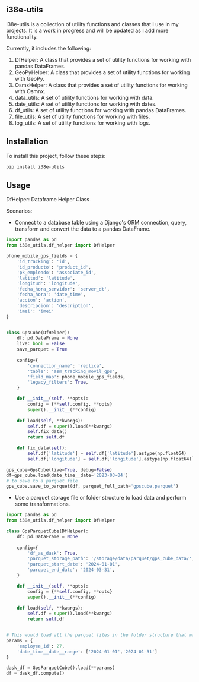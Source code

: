## i38e-utils

i38e-utils is a collection of utility functions and classes that I use in my projects. It is a work in progress and will be updated as I add more functionality.

Currently, it includes the following:

1. DfHelper: A class that provides a set of utility functions for working with pandas DataFrames.
2. GeoPyHelper: A class that provides a set of utility functions for working with GeoPy.
3. OsmxHelper: A class that provides a set of utility functions for working with Osmnx.
4. data_utils: A set of utility functions for working with data.
5. date_utils: A set of utility functions for working with dates.
6. df_utils: A set of utility functions for working with pandas DataFrames.
7. file_utils: A set of utility functions for working with files.
8. log_utils: A set of utility functions for working with logs.

## Installation

To install this project, follow these steps:

```bash
pip install i38e-utils
```

## Usage
DfHelper: Dataframe Helper Class

Scenarios:

- Connect to a database table using a Django's ORM connection, query, transform and convert the data to a pandas DataFrame.

```python
import pandas as pd
from i38e_utils.df_helper import DfHelper

phone_mobile_gps_fields = {
    'id_tracking': 'id',
    'id_producto': 'product_id',
    'pk_empleado': 'associate_id',
    'latitud': 'latitude',
    'longitud': 'longitude',
    'fecha_hora_servidor': 'server_dt',
    'fecha_hora': 'date_time',
    'accion': 'action',
    'descripcion': 'description',
    'imei': 'imei'
}


class GpsCube(DfHelper):
    df: pd.DataFrame = None
    live: bool = False
    save_parquet = True
    
    config={
        'connection_name': 'replica',
        'table': 'asm_tracking_movil_gps',
        'field_map': phone_mobile_gps_fields,
        'legacy_filters': True,
    }

    def __init__(self, **opts):
        config = {**self.config, **opts}
        super().__init__(**config)
        
    def load(self, **kwargs):
        self.df = super().load(**kwargs)
        self.fix_data()
        return self.df

    def fix_data(self):
        self.df['latitude'] = self.df['latitude'].astype(np.float64)
        self.df['longitude'] = self.df['longitude'].astype(np.float64)```python

gps_cube=GpsCube(live=True, debug=False)
df=gps_cube.load(date_time__date='2023-03-04')
# to save to a parquet file
gps_cube.save_to_parquet(df, parquet_full_path='gpscube.parquet')
```

- Use a parquet storage file or folder structure to load data and perform some transformations.

```python
import pandas as pd
from i38e_utils.df_helper import DfHelper

class GpsParquetCube(DfHelper):
    df: pd.DataFrame = None
    
    config={
        'df_as_dask': True,
        'parquet_storage_path': '/storage/data/parquet/gps_cube_data/',
        'parquet_start_date': '2024-01-01',
        'parquet_end_date': '2024-03-31',
    }

    def __init__(self, **opts):
        config = {**self.config, **opts}
        super().__init__(**config)
        
    def load(self, **kwargs):
        self.df = super().load(**kwargs)
        return self.df


# This would load all the parquet files in the folder structure that match the date range and return a single dask dataframe for employee_id 27 for the month of January.
params = {
    'employee_id': 27,
    'date_time__date__range': ['2024-01-01','2024-01-31']
}

dask_df = GpsParquetCube().load(**params)
df = dask_df.compute()

```
